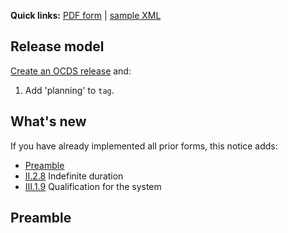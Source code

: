 **Quick links:** [PDF form](http://simap.ted.europa.eu/documents/10184/99173/EN_F07.pdf) | [sample XML](https://github.com/open-contracting/european-union-support/blob/master/output/samples/F07_2014.xml)

## Release model

[Create an OCDS release](../operations/#create-a-release) and:

1. Add 'planning' to `tag`.

## What's new

If you have already implemented all prior forms, this notice adds:

* [Preamble](#preamble)
* [II.2.8](#II.2.8) Indefinite duration
* [III.1.9](#III.1.9) Qualification for the system

## Preamble
